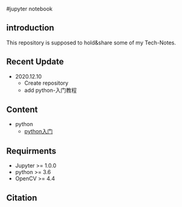 #jupyter notebook


## introduction
This repository is supposed to hold&share some of my Tech-Notes.


## Recent Update
- 2020.12.10 
	- Create repository
	- add python-入门教程


## Content

- python
   - [python入门](https://github.com/CvRocker/jupyter-notebook/blob/master/python/python-%E5%85%A5%E9%97%A8%E6%95%99%E7%A8%8B.ipynb)


## Requirments
- Jupyter >= 1.0.0
- python >= 3.6
- OpenCV >= 4.4


## Citation

